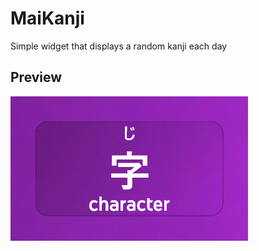 # MaiKanji
Simple widget that displays a random kanji each day
## Preview
![Preview Image](https://github.com/genDevo/MaiKanji/blob/main/Images/maik.png)
